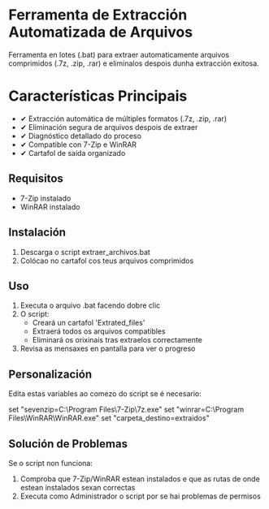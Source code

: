 # Ferramenta de Extracción Automatizada de Arquivos

Ferramenta en lotes (.bat) para extraer automaticamente arquivos comprimidos (.7z, .zip, .rar) e eliminalos despois dunha extracción exitosa.

# Características Principais

- ✔ Extracción automática de múltiples formatos (.7z, .zip, .rar)
- ✔ Eliminación segura de arquivos despois de extraer
- ✔ Diagnóstico detallado do proceso
- ✔ Compatible con 7-Zip e WinRAR
- ✔ Cartafol de saída organizado

## Requisitos

- 7-Zip instalado
- WinRAR instalado

## Instalación

1. Descarga o script extraer_archivos.bat
2. Colócao no cartafol cos teus arquivos comprimidos

## Uso

1. Executa o arquivo .bat facendo dobre clic
2. O script:
   - Creará un cartafol 'Extrated_files'
   - Extraerá todos os arquivos compatibles
   - Eliminará os orixinais tras extraelos correctamente
3. Revisa as mensaxes en pantalla para ver o progreso

## Personalización

Edita estas variables ao comezo do script se é necesario:

set "sevenzip=C:\Program Files\7-Zip\7z.exe"
set "winrar=C:\Program Files\WinRAR\WinRAR.exe"
set "carpeta_destino=extraidos"

## Solución de Problemas

Se o script non funciona:

1. Comproba que 7-Zip/WinRAR estean instalados e que as rutas de onde estean instalados sexan correctas
2. Executa como Administrador o script por se hai problemas de permisos
